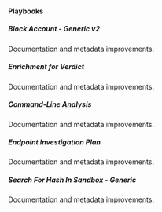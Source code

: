 
#### Playbooks
##### Block Account - Generic v2
Documentation and metadata improvements.
##### Enrichment for Verdict
Documentation and metadata improvements.
##### Command-Line Analysis
Documentation and metadata improvements.
##### Endpoint Investigation Plan
Documentation and metadata improvements.
##### Search For Hash In Sandbox - Generic
Documentation and metadata improvements.
